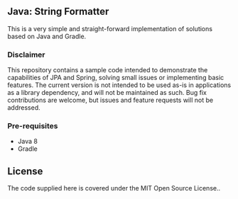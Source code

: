 ## Java: String Formatter
This is a very simple and straight-forward implementation of solutions based on Java and Gradle.

### Disclaimer

This repository contains a sample code intended to demonstrate the capabilities of JPA and Spring, solving small issues or implementing basic features. The current version is not intended to be used as-is in applications as a library dependency, and will not be maintained as such. Bug fix contributions are welcome, but issues and feature requests will not be addressed.

### Pre-requisites

- Java 8
- Gradle

## License

The code supplied here is covered under the MIT Open Source License..

[1]: https://docs.spring.io/spring-boot/docs/2.7.5/reference/htmlsingle/#web
[2]: https://docs.spring.io/spring-boot/docs/2.7.5/reference/htmlsingle/#using.devtools
[3]: https://docs.spring.io/spring-boot/docs/2.7.5/reference/htmlsingle/#data.sql.jpa-and-spring-data